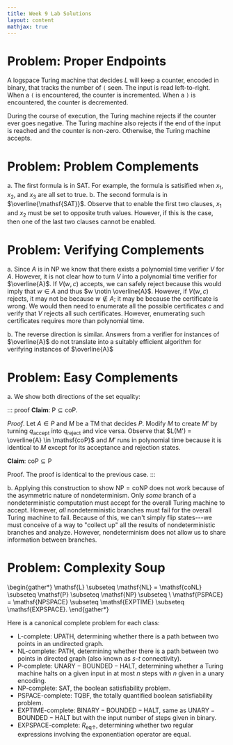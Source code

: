 ```yaml
---
title: Week 9 Lab Solutions
layout: content
mathjax: true
---
```


# Problem: Proper Endpoints

A logspace Turing machine that decides $L$ will keep a counter, encoded in binary, that tracks the number of `(` seen.
The input is read left-to-right.
When a `(` is encountered, the counter is incremented.
When a `)` is encountered, the counter is decremented.

During the course of execution, the Turing machine rejects if the counter ever goes negative.
The Turing machine also rejects if the end of the input is reached and the counter is non-zero.
Otherwise, the Turing machine accepts.

# Problem: Problem Complements

a.  The first formula is in $\mathsf{SAT}$.
    For example, the formula is satisified when $x_1$, $x_2$, and $x_3$ are all set to true.
b.  The second formula is in $\overline{\mathsf{SAT}}$.
    Observe that to enable the first two clauses, $x_1$ and $x_2$ must be set to opposite truth values.
    However, if this is the case, then one of the last two clauses cannot be enabled.

# Problem: Verifying Complements

a.  Since $A$ is in $\mathsf{NP}$ we know that there exists a polynomial time verifier $V$ for $A$.
    However, it is not clear how to turn $V$ into a polynomial time verifier for $\overline{A}$.
    If $V(w, c)$ accepts, we can safely reject because this would imply that $w \in A$ and thus $w \notin \overline{A}$.
    However, if $V(w, c)$ rejects, it may not be because $w \notin A$; it may be because the certificate is wrong.
    We would then need to enumerate all the possible certificates $c$ and verify that $V$ rejects all such certificates.
    However, enumerating such certificates requires more than polynomial time.

b.  The reverse direction is similar.
    Answers from a verifier for instances of $\overline{A}$ do not translate into a suitably efficient algorithm for verifying instances of $\overline{A}$

# Problem: Easy Complements

a.  We show both directions of the set equality:

::: proof
**Claim**: $\mathsf{P} \subseteq \mathsf{coP}$.

_Proof_.
Let $A \in P$ and $M$ be a TM that decides $P$.
Modify $M$ to create $M'$ by turning $q_\text{accept}$ into $q_\text{reject}$ and vice versa.
Observe that $L(M') = \overline{A} \in \mathsf{coP}$ and $M'$ runs in polynomial time because it is identical to $M$ except for its acceptance and rejection states.

**Claim**: $\mathsf{coP} \subseteq \mathsf{P}$

Proof.
The proof is identical to the previous case.
:::

b.  Applying this construction to show $\mathsf{NP} = \mathsf{coNP}$ does not work because of the asymmetric nature of nondeterminism.
    Only _some_ branch of a nondeterministic computation must accept for the overall Turing machine to accept.
    However, _all_ nondeterministic branches must fail for the overall Turing machine to fail.
    Because of this, we can't simply flip states---we must conceive of a way to "collect up" all the results of nondeterministic branches and analyze.
    However, nondeterminism does not allow us to share information between branches.

# Problem: Complexity Soup

\begin{gather*}
\mathsf{L} \subseteq \mathsf{NL} = \mathsf{coNL} \subseteq \mathsf{P} \subseteq \mathsf{NP} \subseteq \\
\mathsf{PSPACE} = \mathsf{NPSPACE} \subseteq \mathsf{EXPTIME} \subseteq \mathsf{EXPSPACE}.
\end{gather*}

Here is a canonical complete problem for each class:

+   $\mathsf{L}$-complete: $\mathsf{UPATH}$, determining whether there is a path between two points in an undirected graph.
+   $\mathsf{NL}$-complete: $\mathsf{PATH}$, determining whether there is a path between two points in directed graph (also known as $s$-$t$ connectivity).
+   $\mathsf{P}$-complete: $\mathsf{UNARY{-}BOUNDED{-}HALT}$, determining whether a Turing machine halts on a given input in at most $n$ steps with $n$ given in a unary encoding.
+   $\mathsf{NP}$-complete: $\mathsf{SAT}$, the boolean satisfiability problem.
+   $\mathsf{PSPACE}$-complete: $\mathsf{TQBF}$, the totally quantified boolean satisfiability problem.
+   $\mathsf{EXPTIME}$-complete: $\mathsf{BINARY{-}BOUNDED{-}HALT}$, same as $\mathsf{UNARY{-}BOUNDED{-}HALT}$ but with the input number of steps given in binary.
+   $\mathsf{EXPSPACE}$-complete: $R_{\textsf{eq}\uparrow}$, determining whether two regular expressions involving the exponentiation operator are equal.
